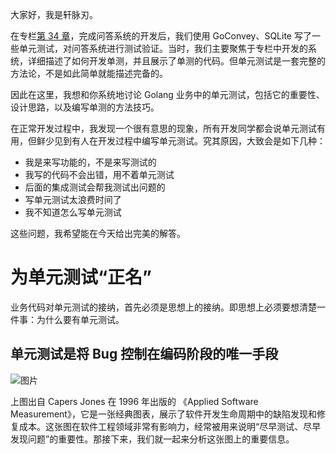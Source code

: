 大家好，我是轩脉刃。

在专栏[第 34 章](https://time.geekbang.org/column/article/464834)，完成问答系统的开发后，我们使用 GoConvey、SQLite 写了一些单元测试，对问答系统进行测试验证。当时，我们主要聚焦于专栏中开发的系统，详细描述了如何开发单测，并且展示了单测的代码。但单元测试是一套完整的方法论，不是如此简单就能描述完备的。

因此在这里，我想和你系统地讨论 Golang 业务中的单元测试，包括它的重要性、设计思路，以及编写单测的方法技巧。

在正常开发过程中，我发现一个很有意思的现象，所有开发同学都会说单元测试有用，但鲜少见到有人在开发过程中编写单元测试。究其原因，大致会是如下几种：

- 我是来写功能的，不是来写测试的
- 我写的代码不会出错，用不着单元测试
- 后面的集成测试会帮我测试出问题的
- 写单元测试太浪费时间了
- 我不知道怎么写单元测试

这些问题，我希望能在今天给出完美的解答。

# 为单元测试“正名”

业务代码对单元测试的接纳，首先必须是思想上的接纳。即思想上必须要想清楚一件事：为什么要有单元测试。

## 单元测试是将 Bug 控制在编码阶段的唯一手段

![图片](https://static001.geekbang.org/resource/image/87/df/87b7a338a3790ece86fd054486fb1edf.png?wh=1694x1114 "图片来自网络")

上图出自 Capers Jones 在 1996 年出版的 《Applied Software Measurement》，它是一张经典图表，展示了软件开发生命周期中的缺陷发现和修复成本。这张图在软件工程领域非常有影响力，经常被用来说明“尽早测试、尽早发现问题”的重要性。那接下来，我们就一起来分析这张图上的重要信息。